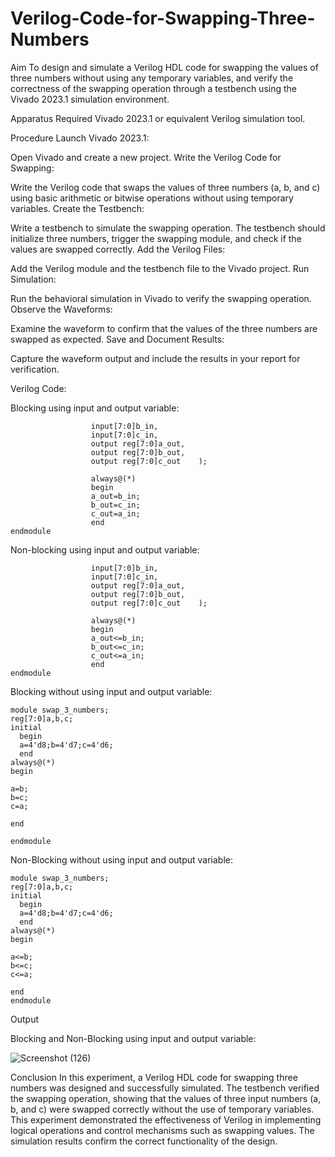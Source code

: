 # Verilog-Code-for-Swapping-Three-Numbers
Aim
To design and simulate a Verilog HDL code for swapping the values of three numbers without using any temporary variables, and verify the correctness of the swapping operation through a testbench using the Vivado 2023.1 simulation environment.

Apparatus Required
Vivado 2023.1 or equivalent Verilog simulation tool.

Procedure
Launch Vivado 2023.1:

Open Vivado and create a new project.
Write the Verilog Code for Swapping:

Write the Verilog code that swaps the values of three numbers (a, b, and c) using basic arithmetic or bitwise operations without using temporary variables.
Create the Testbench:

Write a testbench to simulate the swapping operation. The testbench should initialize three numbers, trigger the swapping module, and check if the values are swapped correctly.
Add the Verilog Files:

Add the Verilog module and the testbench file to the Vivado project.
Run Simulation:

Run the behavioral simulation in Vivado to verify the swapping operation.
Observe the Waveforms:

Examine the waveform to confirm that the values of the three numbers are swapped as expected.
Save and Document Results:

Capture the waveform output and include the results in your report for verification.

Verilog Code:

Blocking using input and output variable:

```module swap_3_num(input[7:0]a_in,
                  input[7:0]b_in,
                  input[7:0]c_in,
                  output reg[7:0]a_out,
                  output reg[7:0]b_out,
                  output reg[7:0]c_out    );
                  
                  always@(*) 
                  begin
                  a_out=b_in;
                  b_out=c_in;
                  c_out=a_in;
                  end
endmodule
```
Non-blocking using input and output variable:

```module swap_3_num(input[7:0]a_in,
                  input[7:0]b_in,
                  input[7:0]c_in,
                  output reg[7:0]a_out,
                  output reg[7:0]b_out,
                  output reg[7:0]c_out    );
                  
                  always@(*) 
                  begin
                  a_out<=b_in;
                  b_out<=c_in;
                  c_out<=a_in;
                  end
endmodule
```
Blocking without using input and output variable:
```
module swap_3_numbers;
reg[7:0]a,b,c;
initial
  begin
  a=4'd8;b=4'd7;c=4'd6;
  end
always@(*)
begin

a=b;
b=c;
c=a;

end

endmodule
```
Non-Blocking without using input and output variable:
```
module swap_3_numbers;
reg[7:0]a,b,c;
initial
  begin
  a=4'd8;b=4'd7;c=4'd6;
  end
always@(*)
begin

a<=b;
b<=c;
c<=a;

end
endmodule
```

Output

Blocking and Non-Blocking using input and output variable:

![Screenshot (126)](https://github.com/user-attachments/assets/c6b8e95a-7322-4f45-a3df-c5c820c821b1)





Conclusion
In this experiment, a Verilog HDL code for swapping three numbers was designed and successfully simulated. The testbench verified the swapping operation, showing that the values of three input numbers (a, b, and c) were swapped correctly without the use of temporary variables. This experiment demonstrated the effectiveness of Verilog in implementing logical operations and control mechanisms such as swapping values. The simulation results confirm the correct functionality of the design.
